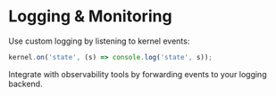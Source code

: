 # Logging & Monitoring

Use custom logging by listening to kernel events:

```ts
kernel.on('state', (s) => console.log('state', s));
```

Integrate with observability tools by forwarding events to your logging backend.
